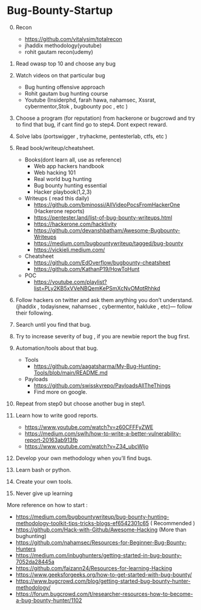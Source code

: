 # Bug-Bounty-Startup

0. Recon
     * https://github.com/vitalysim/totalrecon
     * jhaddix methodology(youtube)
     * rohit gautam recon(udemy)

1. Read owasp top 10 and choose any bug

2. Watch videos on that particular bug
     * Bug hunting offensive approach 
     * Rohit gautam bug hunting course
     * Youtube (Insiderphd, farah hawa, nahamsec, Xssrat, cybermentor,Stok , bugbounty poc , etc )

3. Choose a program (for reputation) from hackerone or bugcrowd and try to find that bug, if cant find go to step4. Dont expect reward.

4. Solve labs (portswigger , tryhackme, pentesterlab, ctfs, etc )

5. Read book/writeup/cheatsheet.
     * Books(dont learn all, use as reference)
         * Web app hackers handbook
         * Web hacking 101 
         * Real world bug hunting
         * Bug bounty hunting essential
         * Hacker playbook(1,2,3)
     * Writeups ( read this daily)
         * https://github.com/bminossi/AllVideoPocsFromHackerOne (Hackerone reports)
         * https://pentester.land/list-of-bug-bounty-writeups.html
         * https://hackerone.com/hacktivity
         * https://github.com/devanshbatham/Awesome-Bugbounty-Writeups
         * https://medium.com/bugbountywriteup/tagged/bug-bounty
         * https://vickieli.medium.com/
     * Cheatsheet
         * https://github.com/EdOverflow/bugbounty-cheatsheet
         * https://github.com/KathanP19/HowToHunt
     * POC
         * https://youtube.com/playlist?list=PLy2KB5xVVeNBQemKePSmXcNvOMqtRhhkd

6. Follow hackers on twitter and ask them anything you don’t understand.(jhaddix , todayisnew, nahamsec , cybermentor, hakluke , etc)— follow their following.

7. Search until you find that bug.

8. Try to increase severity of bug , if you are newbie report the bug first. 

9. Automation/tools about that bug.
     * Tools
        * https://github.com/aagatsharma/My-Bug-Hunting-Tools/blob/main/README.md
     * Payloads
        * https://github.com/swisskyrepo/PayloadsAllTheThings 
        * Find more on google. 

10. Repeat from step0 but choose another bug in step1.

11. Learn how to write good reports.
     * https://www.youtube.com/watch?v=z60CFFFyZWE
     * https://medium.com/swlh/how-to-write-a-better-vulnerability-report-20163ab913fb
     * https://www.youtube.com/watch?v=Z34_ubcWljo
        
12. Develop your own methodology when you’ll find bugs.

13. Learn bash or python.

14. Create your own tools. 

15. Never give up learning

          
More reference on how to start : 
   * https://medium.com/bugbountywriteup/bug-bounty-hunting-methodology-toolkit-tips-tricks-blogs-ef6542301c65 ( Recommended )
   * https://github.com/Hack-with-Github/Awesome-Hacking (More than bughunting)
   * https://github.com/nahamsec/Resources-for-Beginner-Bug-Bounty-Hunters
   * https://medium.com/inbughunters/getting-started-in-bug-bounty-7052da28445a
   * https://github.com/faizann24/Resources-for-learning-Hacking
   * https://www.geeksforgeeks.org/how-to-get-started-with-bug-bounty/
   * https://www.bugcrowd.com/blog/getting-started-bug-bounty-hunter-methodology/
   * https://forum.bugcrowd.com/t/researcher-resources-how-to-become-a-bug-bounty-hunter/1102
